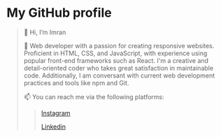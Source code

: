 
# My GitHub profile
> 👋 Hi, I’m Imran
> 
> 👀 Web developer with a passion for creating responsive websites. Proficient in HTML, CSS, and JavaScript, with experience using popular front-end frameworks such as React. I'm a creative and detail-oriented coder who takes great satisfaction in maintainable code. Additionally, I am conversant with current web development practices and tools like npm and Git.
> 
> 📫 You can reach me via the following platforms:
> 
>>
>> [Instagram](https://instagram.com/shaba_imran2023?igshid=NTc4MTIwNjQ2YQ==)
>> 
>> [Linkedin](https://www.linkedin.com/in/imran-usman-shaba-4372291a9?lipi=urn%3Ali%3Apage%3Ad_flagship3_profile_view_base_contact_details%3BnH98boaBQxSPVzBepithLg%3D%3D)
